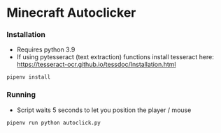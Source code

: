 # Minecraft Autoclicker

### Installation
* Requires python 3.9
* If using pytesseract (text extraction) functions install tesseract here: https://tesseract-ocr.github.io/tessdoc/Installation.html

```
pipenv install
```

### Running
* Script waits 5 seconds to let you position the player / mouse
```
pipenv run python autoclick.py
```